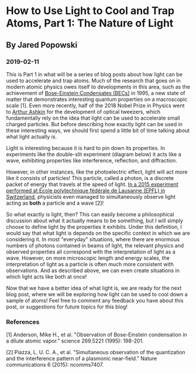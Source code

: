 # How to Use Light to Cool and Trap Atoms, Part 1: The Nature of Light
## By Jared Popowski
### 2019-02-11

This is Part 1 in what will be a series of blog posts about how light can be used to accelerate and trap atoms. Much of the research that goes on in modern atomic physics owes itself to developments in this area, such as the achievement of [Bose-Einstein Condensates (BECs)][BEC] in 1995, a new state of matter that demonstrates interesting quantum properties on a macroscopic scale [1]. Even more recently, half of the 2018 Nobel Prize in Physics went to [Arthur Ashkin][Ash] for the development of optical tweezers, which fundamentally rely on the idea that light can be used to accelerate small charged particles. But before describing how exactly light can be used in these interesting ways, we should first spend a little bit of time talking about what light actually _is_.

Light is interesting because it is hard to pin down its properties. In experiments like the double-slit experiment (diagram below) it acts like a wave, exhibiting properties like interference, reflection, and diffraction.

However, in other instances, like the photoelectric effect, light will act more like it consists of particles! This particle, called a photon, is a discrete packet of energy that travels at the speed of light. [In a 2015 experiment performed at École polytechnique fédérale de Lausanne (EPFL) in Switzerland](https://www.youtube.com/watch?v=mlaVHxUSiNk), physicists even managed to simultaneously observe light acting as **both** a particle and a wave [2]!

So what exactly is light, then? This can easily become a philosophical discussion about what it actually means to be something, but I will simply choose to define light by the properties it exhibits. Under this definition, I would say that what light is depends on the specific context in which we are considering it. In most "everyday" situations, where there are enormous numbers of photons contained in beams of light, the relevant physics and observed properties all correspond with the interpretation of light as a wave. However, on more microscopic length and energy scales, the interpretation of light as a particle is often much more consistent with observations. And as described above, we can even create situations in which light acts like both at once!

Now that we have a better idea of what light is, we are ready for the next blog post, where we will be exploring how light can be used to cool down a sample of atoms! Feel free to comment any feedback you have about this post, or suggestions for future topics for this blog!

### References

[1] Anderson, Mike H., et al. "Observation of Bose-Einstein condensation in a dilute atomic vapor." science 269.5221 (1995): 198-201.

[2] Piazza, L. U. C. A., et al. "Simultaneous observation of the quantization and the interference pattern of a plasmonic near-field." Nature communications 6 (2015): ncomms7407.

[0]: https://www.youtube.com/watch?v=mlaVHxUSiNk

[BEC]: https://en.wikipedia.org/wiki/Bose%E2%80%93Einstein_condensate#History
[Ash]: https://en.wikipedia.org/wiki/Arthur_Ashkin
